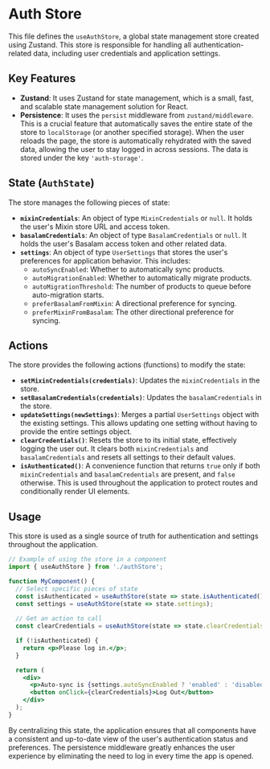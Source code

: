 # Auth Store

This file defines the `useAuthStore`, a global state management store created using Zustand. This store is responsible for handling all authentication-related data, including user credentials and application settings.

## Key Features

- **Zustand**: It uses Zustand for state management, which is a small, fast, and scalable state management solution for React.
- **Persistence**: It uses the `persist` middleware from `zustand/middleware`. This is a crucial feature that automatically saves the entire state of the store to `localStorage` (or another specified storage). When the user reloads the page, the store is automatically rehydrated with the saved data, allowing the user to stay logged in across sessions. The data is stored under the key `'auth-storage'`.

## State (`AuthState`)

The store manages the following pieces of state:

- **`mixinCredentials`**: An object of type `MixinCredentials` or `null`. It holds the user's Mixin store URL and access token.
- **`basalamCredentials`**: An object of type `BasalamCredentials` or `null`. It holds the user's Basalam access token and other related data.
- **`settings`**: An object of type `UserSettings` that stores the user's preferences for application behavior. This includes:
  - `autoSyncEnabled`: Whether to automatically sync products.
  - `autoMigrationEnabled`: Whether to automatically migrate products.
  - `autoMigrationThreshold`: The number of products to queue before auto-migration starts.
  - `preferBasalamFromMixin`: A directional preference for syncing.
  - `preferMixinFromBasalam`: The other directional preference for syncing.

## Actions

The store provides the following actions (functions) to modify the state:

- **`setMixinCredentials(credentials)`**: Updates the `mixinCredentials` in the store.
- **`setBasalamCredentials(credentials)`**: Updates the `basalamCredentials` in the store.
- **`updateSettings(newSettings)`**: Merges a partial `UserSettings` object with the existing settings. This allows updating one setting without having to provide the entire settings object.
- **`clearCredentials()`**: Resets the store to its initial state, effectively logging the user out. It clears both `mixinCredentials` and `basalamCredentials` and resets all settings to their default values.
- **`isAuthenticated()`**: A convenience function that returns `true` only if both `mixinCredentials` and `basalamCredentials` are present, and `false` otherwise. This is used throughout the application to protect routes and conditionally render UI elements.

## Usage

This store is used as a single source of truth for authentication and settings throughout the application.

```jsx
// Example of using the store in a component
import { useAuthStore } from './authStore';

function MyComponent() {
  // Select specific pieces of state
  const isAuthenticated = useAuthStore(state => state.isAuthenticated());
  const settings = useAuthStore(state => state.settings);
  
  // Get an action to call
  const clearCredentials = useAuthStore(state => state.clearCredentials);

  if (!isAuthenticated) {
    return <p>Please log in.</p>;
  }

  return (
    <div>
      <p>Auto-sync is {settings.autoSyncEnabled ? 'enabled' : 'disabled'}.</p>
      <button onClick={clearCredentials}>Log Out</button>
    </div>
  );
}
```

By centralizing this state, the application ensures that all components have a consistent and up-to-date view of the user's authentication status and preferences. The persistence middleware greatly enhances the user experience by eliminating the need to log in every time the app is opened.

